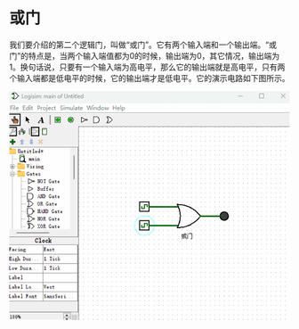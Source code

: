 # 或门

我们要介绍的第二个逻辑门，叫做“或门”。它有两个输入端和一个输出端。“或门”的特点是，当两个输入端值都为0的时候，输出端为0，其它情况，输出端为1。换句话说，只要有一个输入端为高电平，那么它的输出端就是高电平，只有两个输入端都是低电平的时候，它的输出端才是低电平。它的演示电路如下图所示。

![](pic/2-2.gif)
